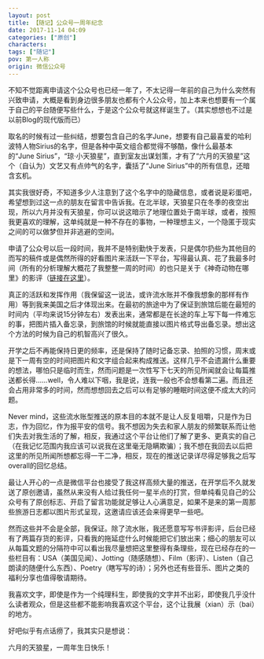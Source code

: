 ```yaml
---
layout: post
title: 【随记】公众号一周年纪念
date: 2017-11-14 04:09
categories: ["原创"]
characters: 
tags: ["随记"]
pov: 第一人称
origin: 微信公众号
---
```


不知不觉距离申请这个公众号也已经一年了，不太记得一年前的自己为什么突然有兴致申请，大概是看到身边很多朋友也都有个人公众号，加上本来也想要有一个属于自己的平台随便写些什么，于是这个公众号就这样诞生了。（其实想想也不过是以前Blog的现代版而已）

取名的时候有过一些纠结，想要包含自己的名字June，想要有自己最喜爱的哈利波特人物Sirius的名字，但是各种中英文组合都觉得不够酷，像什么最基本的“June Sirius”，“琼·小天狼星”，直到室友出谋划策，才有了“六月的天狼星”这个（自认为）文艺又有点帅气的名字，囊括了“June Sirius”中的所有信息，还暗含玄机。

其实我很好奇，不知道多少人注意到了这个名字中的隐藏信息，或者说是彩蛋吧，希望想到过这一点的朋友在留言中告诉我。在北半球，天狼星只在冬季的夜空出现，所以六月并没有天狼星，你可以说这暗示了地理位置处于南半球，或者，按照我更喜欢的理解，这单纯就是一种不存在的事物，一种理想主义，一个隐匿于现实之间的可以做梦但并非逃避的空间。

申请了公众号以后一段时间，我并不是特别勤快于发表，只是偶尔扔些为其他目的而写的稿件或是偶然所得的好看图片来活跃一下平台，写得最认真、花了我最多时间（所有的分析理解大概花了我整整一周的时间）的也只是关于《神奇动物在哪里》的影评（[链接在这里](http://mp.weixin.qq.com/s?__biz=MzIyNTY2ODkxNw==&mid=2247483786&idx=1&sn=3d55324a9190aa31c2ee43c9e2d58ec2&chksm=e87d7bd0df0af2c6f35d9a03809b813a557000ade0c4a1bde958a75afb9ac2480a87b3990be6&scene=21)）。

真正的活跃和发挥作用（我保留这一说法，或许流水账并不像我想象的那样有作用）等到我来美国之后才体现出来。在最初的旅途中为了保证到旅馆后能在最短的时间内（平均来说15分钟左右）发表出来，通常都是在长途的车上写下每一件难忘的事，把图片插入备忘录，到旅馆的时候就能直接以图片格式导出备忘录。想出这个方法的时候为自己的机智高兴了很久。

开学之后不再能保持日更的频率，还是保持了随时记备忘录、拍照的习惯，周末或是下一周有空的时间把图片和文字组合起来构成推送。这样几乎不会遗漏什么重要的想法，哪怕只是临时而生，然而问题是一次性写下七天的所见所闻就会让每篇推送都长得……well，令人难以下咽，我是说，连我一般也不会想看第二遍。而且还会占用非常多的时间，然而想想回去之后可以有足够的睡眠时间这便不成太大的问题。

Never mind，这些流水账型推送的原本目的本就不是让人反复咀嚼，只是作为日志，作为回忆，作为报平安的信号。我不想因为失去和家人朋友的频繁联系而让他们失去对我生活的了解，相反，我通过这个平台让他们了解了更多、更真实的自己（在我记忆范围内我应该可以说我在这里毫无隐瞒欺骗）；我不想在我回去以后把这里的所见所闻所想都忘得一干二净，相反，现在的推送记录详尽得足够我之后写overall的回忆总结。

最让人开心的一点是微信平台也接受了我这样高频大量的推送，在开学后不久就发送了原创邀请，虽然从来没有人给过我任何一星半点的打赏，但单纯看见自己的公众号有了原创标志、开启了留言功能就足够让人心满意足，如果不是来的第一周那些旅游日志都以图片形式呈现，这邀请应该还会来得更早一些吧。

然而这些并不会是全部，我保证。除了流水账，我还愿意写写书评影评，后台已经有了两篇存货的影评，只看我的拖延症什么时候能把它们放出来；细心的朋友可以从每篇文题的分隔符中可以看出我尽量想把这里整得有条理些，现在已经存在的一些栏目有：USA（美国见闻）、Jotting（随感随想）、Film（影评）、Listen（自己朗读的随便什么东西）、Poetry（瞎写写的诗）；另外也还有些音乐、图片之类的福利分享也值得敬请期待。

我喜欢文字，即使是作为一个纯理科生，即使我的文字并不出彩，即使我几乎没什么读者观众，但是这些都不能影响我喜欢这个平台，这个让我展（xian）示（bai）的地方。

好吧似乎有点话痨了，我其实只是想说：

六月的天狼星，一周年生日快乐！
